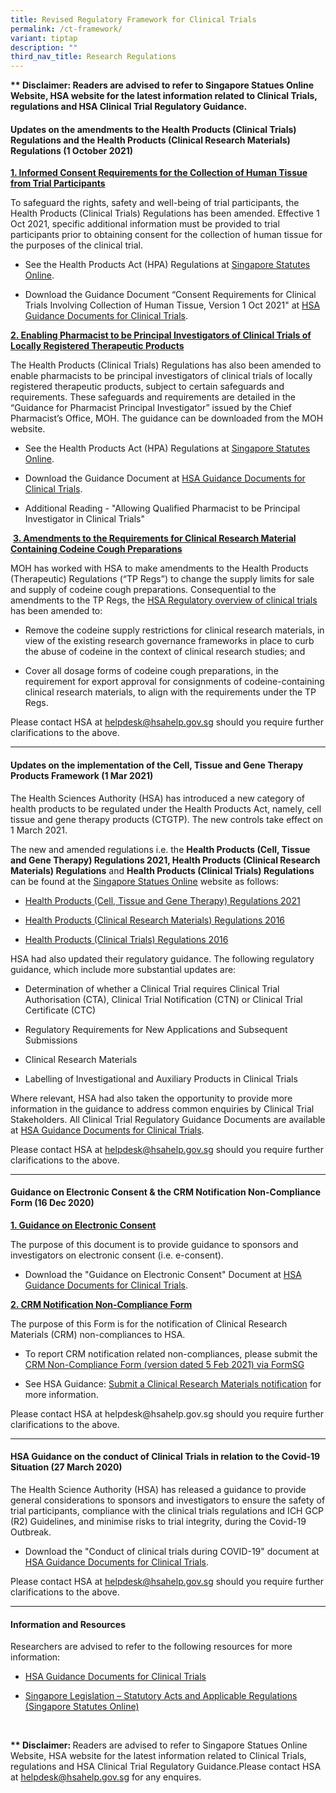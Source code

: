 ```yaml
---
title: Revised Regulatory Framework for Clinical Trials
permalink: /ct-framework/
variant: tiptap
description: ""
third_nav_title: Research Regulations
---
```

<p><strong>** Disclaimer: Readers are advised to refer to Singapore Statues Online Website, HSA website for the latest information related to Clinical Trials, regulations and HSA Clinical Trial Regulatory Guidance.​</strong>
</p>
<p></p>
<h4><strong>Updates on the amendments to the Health Products (Clinical Trials) Regulations and the Health Products (Clinical Research&nbsp;Materials) Regulations (1 October 2021)</strong></h4>
<p><strong><u>1. Informed Consent Requirements for the Collection of Human Tissue from Trial Participants</u></strong>
</p>
<p>To safeguard the rights, safety and well-being of trial participants,
the Health Products (Clinical Trials) Regulations has been amended. Effective
1 Oct 2021, specific additional information must be provided to trial participants
prior to obtaining consent for the collection of human tissue for the purposes
of the clinical trial.&nbsp;</p>
<ul data-tight="true" class="tight">
<li>
<p>See the Health Products Act (HPA) Regulations at <a href="https://sso.agc.gov.sg/SL/HPA2007-S332-2016#top" rel="noopener nofollow" target="_blank">Singapore Statutes Online</a>.</p>
</li>
<li>
<p>Download the Guidance Document “Consent Requirements for Clinical Trials
Involving Collection of Human Tissue, Version 1 Oct 2021" at <a href="https://www.hsa.gov.sg/clinical-trials/regulatory-guidances" rel="noopener nofollow" target="_blank">HSA Guidance Documents for Clinical Trials</a>.</p>
</li>
</ul>
<p></p>
<p><strong><u>2. Enabling Pharmacist to be Principal Investigators of Clinical Trials of Locally Registered Therapeutic Products</u></strong>
</p>
<p>The Health Products (Clinical Trials) Regulations has also been amended
to enable pharmacists to be principal investigators of clinical trials
of locally registered therapeutic products, subject to certain safeguards
and requirements. These safeguards and requirements are detailed in the
“Guidance for Pharmacist Principal Investigator” issued by the Chief Pharmacist’s
Office, MOH. The guidance can be downloaded from the MOH website.&nbsp;</p>
<ul data-tight="true" class="tight">
<li>
<p>See the Health Products Act (HPA) Regulations at <a href="https://sso.agc.gov.sg/SL/HPA2007-S332-2016#top" rel="noopener nofollow" target="_blank">Singapore Statutes Online</a>.</p>
</li>
<li>
<p>Download the Guidance Document at <a href="https://www.hsa.gov.sg/clinical-trials/regulatory-guidances" rel="noopener nofollow" target="_blank">HSA Guidance Documents for Clinical Trials</a>.</p>
</li>
<li>
<p>Additional Reading - "Allowing Qualified Pharmacist to be Principal Investigator
in Clinical Trials"</p>
</li>
</ul>
<p></p>
<p>&nbsp;<strong><u>3. Amendments to the Requirements for Clinical Research Material Containing Codeine Cough Preparations</u></strong>
</p>
<p>MOH has worked with HSA to make amendments to the Health Products (Therapeutic)
Regulations (“TP Regs”) to change the supply limits for sale and supply
of codeine cough preparations. Consequential to the amendments to the TP
Regs, the <a href="https://www.hsa.gov.sg/clinical-trials/overview" rel="noopener noreferrer nofollow" target="_blank"><u>HSA Regulatory overview of clinical trials​</u></a> has
been amended to:</p>
<ul data-tight="true" class="tight">
<li>
<p>Remove the codeine supply restrictions for clinical research materials,
in view of the existing research governance frameworks in place to curb
the abuse of codeine in the context of clinical research studies; and</p>
</li>
<li>
<p>Cover all dosage forms of codeine cough preparations, in the requirement
for export approval for consignments of codeine-containing clinical research
materials, to align with the requirements under the TP Regs.</p>
</li>
</ul>
<p>Please contact HSA at <a href="mailto:helpdesk@hsahelp.gov.sg" rel="noopener noreferrer nofollow" target="_blank">helpdesk@hsahelp.gov.sg</a> should
you require further clarifications to the above.</p>
<p></p>
<hr>
<h4><strong>Updates on the implementation of the Cell, Tissue and Gene Therapy Products Framework (1 Mar 2021)</strong></h4>
<p>The Health Sciences Authority (HSA) has introduced a new category of health
products to be regulated under the Health Products Act, namely, cell tissue
and gene therapy products (CTGTP). The new controls take effect on 1 March
2021.</p>
<p>The new and amended regulations i.e. the <strong>Health Products (Cell, Tissue and Gene Therapy) Regulations 2021, Health Products (Clinical Research Materials) Regulations</strong> and <strong>Health Products (Clinical Trials) Regulations </strong>can
be found at the <a href="https://sso.agc.gov.sg/" rel="noopener noreferrer nofollow" target="_blank"><u>Singapore Statues Online</u></a> website
as follows:</p>
<ul data-tight="true" class="tight">
<li>
<p><a href="https://sso.agc.gov.sg//SL/HPA2007-S104-2021?DocDate=20231211" rel="noopener nofollow" target="_blank">Health Products (Cell, Tissue and Gene Therapy) Regulations 2021</a>
</p>
</li>
<li>
<p><a href="https://sso.agc.gov.sg//SL/HPA2007-S332-2016?DocDate=20231211" rel="noopener nofollow" target="_blank">Health Products (Clinical Research Materials) Regulations 2016</a>
</p>
</li>
<li>
<p><a href="https://sso.agc.gov.sg//SL/HPA2007-S331-2016?DocDate=20231211" rel="noopener nofollow" target="_blank">Health Products (Clinical Trials) Regulations 2016</a>
</p>
</li>
</ul>
<p>HSA had also updated their regulatory guidance. The following regulatory
guidance, which include more substantial updates are:</p>
<ul data-tight="true" class="tight">
<li>
<p>Determination of whether a Clinical Trial requires Clinical Trial Authorisation
(CTA), Clinical Trial Notification (CTN) or Clinical Trial Certificate
(CTC)</p>
</li>
<li>
<p>Regulatory Requirements for New Applications and Subsequent Submissions</p>
</li>
<li>
<p>Clinical Research Materials</p>
</li>
<li>
<p>Labelling of Investigational and Auxiliary Products in Clinical Trials</p>
</li>
</ul>
<p>Where relevant, HSA had also taken the opportunity to provide more information
in the guidance to address common enquiries by Clinical Trial Stakeholders.&nbsp;All
Clinical Trial Regulatory Guidance Documents are available at <a href="https://www.hsa.gov.sg/clinical-trials/regulatory-guidances" rel="noopener nofollow" target="_blank">HSA Guidance Documents for Clinical Trials</a>.</p>
<p>Please contact HSA at <a href="mailto:helpdesk@hsahelp.gov.sg" rel="noopener noreferrer nofollow" target="_blank">helpdesk@hsahelp.gov.sg</a> should
you require further clarifications to the above.</p>
<p></p>
<hr>
<h4><strong>Guidance on Electronic Consent &amp; the CRM Notification Non-Compliance Form (16 Dec 2020)</strong></h4>
<p><strong><u>1. Guidance on Electronic Consent</u></strong>
</p>
<p>The purpose of this document is to provide guidance to sponsors and investigators
on electronic consent (i.e. e-consent).</p>
<ul data-tight="true" class="tight">
<li>
<p>Download the "Guidance on Electronic Consent" Document at <a href="https://www.hsa.gov.sg/clinical-trials/regulatory-guidances" rel="noopener nofollow" target="_blank">HSA Guidance Documents for Clinical Trials</a>.</p>
<p></p>
</li>
</ul>
<p><strong><u>2. CRM Notification Non-Compliance Form</u></strong>
</p>
<p>The purpose of this Form is for the notification of Clinical Research
Materials (CRM) non-compliances to HSA.</p>
<ul data-tight="true" class="tight">
<li>
<p>To report CRM notification related non-compliances, please submit the
<a href="https://form.gov.sg/6018acf6574d5e0011284bd2" rel="noopener nofollow" target="_blank">CRM Non-Compliance Form (version dated 5 Feb 2021) via FormSG</a>
</p>
</li>
<li>
<p>See HSA Guidance: <a href="https://www.hsa.gov.sg/clinical-trials/crm-notification" rel="noopener nofollow" target="_blank">Submit a Clinical Research Materials notification</a> for
more information.</p>
</li>
</ul>
<p>Please contact HSA at <a rel="noopener noreferrer nofollow" target="_blank">helpdesk@hsahelp.gov.sg</a> should
you require further clarifications to the above.</p>
<p></p>
<hr>
<p></p>
<h4><strong>HSA Guidance on the conduct of Clinical Trials in relation to the Covid-19 Situation (27 March 2020)</strong></h4>
<p>The Health Science Authority (HSA) has released a guidance to provide
general considerations to sponsors and investigators to ensure the safety
of trial participants, compliance with the clinical trials regulations
and ICH GCP (R2) Guidelines, and minimise risks to trial integrity, during
the Covid-19 Outbreak.</p>
<ul data-tight="true" class="tight">
<li>
<p>Download the "Conduct of clinical trials during COVID-19" document at
<a href="https://www.hsa.gov.sg/clinical-trials/regulatory-guidances" rel="noopener nofollow" target="_blank">HSA Guidance Documents for Clinical Trials</a>.</p>
</li>
</ul>
<p>Please contact HSA at <a href="mailto:helpdesk@hsahelp.gov.sg" rel="noopener noreferrer nofollow" target="_blank">helpdesk@hsahelp.gov.sg</a> should
you require further clarifications to the above.</p>
<p></p>
<hr>
<p></p>
<h4><strong>Information and Resources</strong></h4>
<p>Researchers are advised to refer to the following resources for more information:</p>
<ul data-tight="true" class="tight">
<li>
<p><a href="https://www.hsa.gov.sg/clinical-trials/regulatory-guidances" rel="noopener nofollow" target="_blank">HSA Guidance Documents for Clinical Trials</a>
</p>
</li>
<li>
<p><a href="https://sso.agc.gov.sg/" rel="noopener nofollow" target="_blank">Singapore Legislation – Statutory Acts and Applicable Regulations (Singapore Statutes Online)</a>
</p>
</li>
</ul>
<p></p>
<p>
<br>
</p>
<p><strong>** Disclaimer: </strong>Readers are advised to refer to Singapore
Statues Online Website, HSA website for the latest information related
to Clinical Trials, regulations and HSA Clinical Trial Regulatory Guidance.​
Please contact HSA at <a href="mailto:helpdesk@hsahelp.gov.sg" rel="noopener noreferrer nofollow" target="_blank">helpdesk@hsahelp.gov.sg</a> for any
enquires.</p>